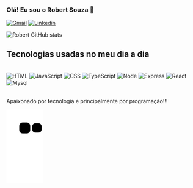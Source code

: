 ### Olá! Eu sou o Robert Souza  👋

[![Gmail](https://img.shields.io/badge/Gmail-D14836?style=for-the-badge&logo=gmail&logoColor=white)]()
[![Linkedin](https://img.shields.io/badge/LinkedIn-0077B5?style=for-the-badge&logo=linkedin&logoColor=white)](https://www.linkedin.com/in/robert-souza-1a2a80158)

![Robert GitHub stats](https://github-readme-stats.vercel.app/api?username=RobertSouzaG&show_icons=true&theme=onedark)

## Tecnologias usadas no meu dia a dia

<div style="display: inline_block"><br>
 <img align="center" alt="HTML" src="https://img.shields.io/badge/HTML-239120?style=for-the-badge&logo=html5&logoColor=white">
 <img align="center" alt="JavaScript" src="https://img.shields.io/badge/JavaScript-323330?style=for-the-badge&logo=javascript&logoColor=F7DF1E">
 <img align="center" alt="CSS" src="https://img.shields.io/badge/CSS-239120?&style=for-the-badge&logo=css3&logoColor=white">
 <img align="center" alt="TypeScript" src="https://img.shields.io/badge/TypeScript-007ACC?style=for-the-badge&logo=typescript&logoColor=white">
 <img align="center" alt="Node" src="https://img.shields.io/badge/Node.js-43853D?style=for-the-badge&logo=node.js&logoColor=white">
 <img align="center" alt="Express" src="https://img.shields.io/badge/Express.js-404D59?style=for-the-badge">
 <img align="center" alt="React" src="https://img.shields.io/badge/React-20232A?style=for-the-badge&logo=react&logoColor=61DAFB">
 <img align="center" alt="Mysql" src="https://img.shields.io/badge/MySQL-00000F?style=for-the-badge&logo=mysql&logoColor=white">
</div><br>

Apaixonado por tecnologia e principalmente por programação!!!

![snake gif](https://github.com/RobertSouzaG/RobertSouzaG/blob/output/github-contribution-grid-snake.svg)
